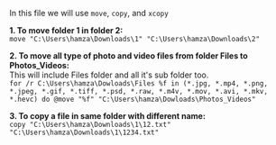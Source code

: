 In this file we will use ```move```, ```copy```, and ```xcopy```  
  
**1. To move folder 1 in folder 2:**  
```move "C:\Users\hamza\Downloads\1" "C:\Users\hamza\Downloads\2"```

**2. To move all type of photo and video files from folder Files to Photos_Videos:**  
This will include Files folder and all it's sub folder too.  
```for /r C:\Users\hamza\Dowloads\Files %f in (*.jpg, *.mp4, *.png, *.jpeg, *.gif, *.tiff, *.psd, *.raw, *.m4v, *.mov, *.avi, *.mkv, *.hevc) do @move "%f" "C:\Users\hamza\Dowloads\Photos_Videos"```  
  
**3. To copy a file in same folder with different name:**  
```copy "C:\Users\hamza\Downloads\1\12.txt" "C:\Users\hamza\Downloads\1\1234.txt"```  
  
  
